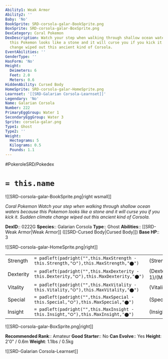 ```yaml
---
Ability1: Weak Armor
Ability2: ''
Baby: 'No'
BookSprite: SRD-corsola-galar-BookSprite.png
BoxSprite: SRD-corsola-galar-BoxSprite.png
DexCategory: Coral Pokemon
DexDescription: Watch your step when walking through shallow ocean waters  because
  this Pokemon looks like a stone and it will curse you if you kick it. Sudden climate
  change wiped out this ancient kind of Corsola.
EventAbilities: ''
GenderType: ''
HasForm: 'No'
Height:
  Deimeters: 6
  Feet: 2.0
  Meters: 0.6
HiddenAbility: Cursed Body
HomeSprite: SRD-corsola-galar-HomeSprite.png
Learnset: '[[SRD-Galarian Corsola-Learnset]]'
Legendary: 'No'
Name: Galarian Corsola
Number: 222
PrimaryEggGroup: Water 1
SecondaryEggGroup: Water 3
Sprite: corsola-galar.png
Type1: Ghost
Type2: ''
Weight:
  Hectograms: 5
  Kilograms: 0.5
  Pounds: 1.1
---
```


#PokeroleSRD/Pokedex

# `= this.name`

![[SRD-corsola-galar-BookSprite.png|right wsmall]]

*Coral Pokemon*
*Watch your step when walking through shallow ocean waters  because this Pokemon looks like a stone and it will curse you if you kick it. Sudden climate change wiped out this ancient kind of Corsola.*

**DexID**:: 0222G
**Species**:: Galarian Corsola
**Type**:: Ghost
**Abilities**:: [[SRD-Weak Armor|Weak Armor]] ([[SRD-Cursed Body|Cursed Body]])
**Base HP**:: 3

![[SRD-corsola-galar-HomeSprite.png|right]]

|           |                                                                                        |                                          |
| --------- | -------------------------------------------------------------------------------------- | ---------------------------------------- |
| Strength  | `= padleft(padright("",this.MaxStrength - this.Strength,"⭘"),this.MaxStrength,"⬤")`    | (Strength::2)/(MaxStrength::4)   |
| Dexterity | `= padleft(padright("",this.MaxDexterity - this.Dexterity,"⭘"),this.MaxDexterity,"⬤")` | (Dexterity:: 1)/(MaxDexterity::3) |
| Vitality  | `= padleft(padright("",this.MaxVitality - this.Vitality,"⭘"),this.MaxVitality,"⬤")`    | (Vitality::3)/(MaxVitality::6)   |
| Special   | `= padleft(padright("",this.MaxSpecial - this.Special,"⭘"),this.MaxSpecial,"⬤")`       | (Special::2)/(MaxSpecial::4)     |
| Insight   | `= padleft(padright("",this.MaxInsight - this.Insight,"⭘"),this.MaxInsight,"⬤")`       | (Insight::3)/(MaxInsight::6)     |

![[SRD-corsola-galar-BoxSprite.png|right]]

**Recommended Rank**:: Amateur
**Good Starter**:: No
**Can Evolve**:: Yes
**Height**: 2'0" / 0.6m
**Weight**: 1.1lbs / 0.5kg

![[SRD-Galarian Corsola-Learnset]]